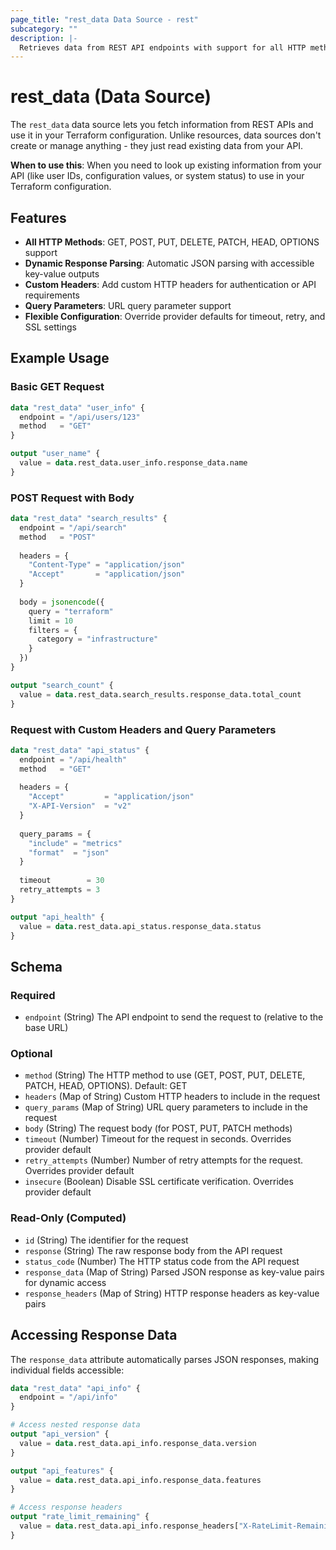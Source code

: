 ```yaml
---
page_title: "rest_data Data Source - rest"
subcategory: ""
description: |-
  Retrieves data from REST API endpoints with support for all HTTP methods, custom headers, and dynamic response parsing.
---
```


# rest_data (Data Source)

The `rest_data` data source lets you fetch information from REST APIs and use it in your Terraform configuration. Unlike resources, data sources don't create or manage anything - they just read existing data from your API.

**When to use this**: When you need to look up existing information from your API (like user IDs, configuration values, or system status) to use in your Terraform configuration.

## Features

- **All HTTP Methods**: GET, POST, PUT, DELETE, PATCH, HEAD, OPTIONS support
- **Dynamic Response Parsing**: Automatic JSON parsing with accessible key-value outputs
- **Custom Headers**: Add custom HTTP headers for authentication or API requirements
- **Query Parameters**: URL query parameter support
- **Flexible Configuration**: Override provider defaults for timeout, retry, and SSL settings

## Example Usage

### Basic GET Request

```terraform
data "rest_data" "user_info" {
  endpoint = "/api/users/123"
  method   = "GET"
}

output "user_name" {
  value = data.rest_data.user_info.response_data.name
}
```

### POST Request with Body

```terraform
data "rest_data" "search_results" {
  endpoint = "/api/search"
  method   = "POST"
  
  headers = {
    "Content-Type" = "application/json"
    "Accept"       = "application/json"
  }
  
  body = jsonencode({
    query = "terraform"
    limit = 10
    filters = {
      category = "infrastructure"
    }
  })
}

output "search_count" {
  value = data.rest_data.search_results.response_data.total_count
}
```

### Request with Custom Headers and Query Parameters

```terraform
data "rest_data" "api_status" {
  endpoint = "/api/health"
  method   = "GET"
  
  headers = {
    "Accept"         = "application/json"
    "X-API-Version"  = "v2"
  }
  
  query_params = {
    "include" = "metrics"
    "format"  = "json"
  }
  
  timeout        = 30
  retry_attempts = 3
}

output "api_health" {
  value = data.rest_data.api_status.response_data.status
}
```

## Schema

### Required

- `endpoint` (String) The API endpoint to send the request to (relative to the base URL)

### Optional

- `method` (String) The HTTP method to use (GET, POST, PUT, DELETE, PATCH, HEAD, OPTIONS). Default: GET
- `headers` (Map of String) Custom HTTP headers to include in the request
- `query_params` (Map of String) URL query parameters to include in the request
- `body` (String) The request body (for POST, PUT, PATCH methods)
- `timeout` (Number) Timeout for the request in seconds. Overrides provider default
- `retry_attempts` (Number) Number of retry attempts for the request. Overrides provider default  
- `insecure` (Boolean) Disable SSL certificate verification. Overrides provider default

### Read-Only (Computed)

- `id` (String) The identifier for the request
- `response` (String) The raw response body from the API request
- `status_code` (Number) The HTTP status code from the API request
- `response_data` (Map of String) Parsed JSON response as key-value pairs for dynamic access
- `response_headers` (Map of String) HTTP response headers as key-value pairs

## Accessing Response Data

The `response_data` attribute automatically parses JSON responses, making individual fields accessible:

```terraform
data "rest_data" "api_info" {
  endpoint = "/api/info"
}

# Access nested response data
output "api_version" {
  value = data.rest_data.api_info.response_data.version
}

output "api_features" {
  value = data.rest_data.api_info.response_data.features
}

# Access response headers
output "rate_limit_remaining" {
  value = data.rest_data.api_info.response_headers["X-RateLimit-Remaining"]
}
```
